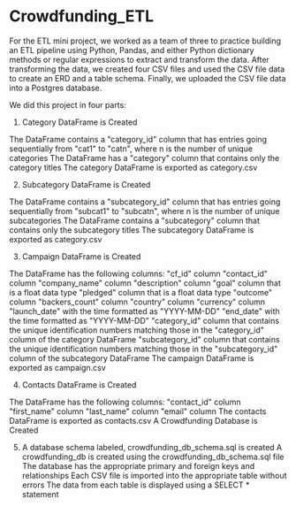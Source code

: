 # Crowdfunding_ETL

For the ETL mini project, we worked as a team of three to practice building an ETL pipeline using Python, Pandas, and either Python dictionary methods or regular expressions to extract and transform the data. After transforming the data, we created four CSV files and used the CSV file data to create an ERD and a table schema. Finally, we uploaded the CSV file data into a Postgres database.

We did this project in four parts:

1. Category DataFrame is Created

The DataFrame contains a "category_id" column that has entries going sequentially from "cat1" to "catn", where n is the number of unique categories 
The DataFrame has a "category" column that contains only the category titles 
The category DataFrame is exported as category.csv 

2. Subcategory DataFrame is Created 

The DataFrame contains a "subcategory_id" column that has entries going sequentially from "subcat1" to "subcatn", where n is the number of unique subcategories 
The DataFrame contains a "subcategory" column that contains only the subcategory titles 
The subcategory DataFrame is exported as category.csv 

3. Campaign DataFrame is Created 

The DataFrame has the following columns: 
"cf_id" column
"contact_id" column
"company_name" column
"description" column
"goal" column that is a float data type
"pledged" column that is a float data type
"outcome" column
"backers_count" column
"country" column
"currency" column
"launch_date" with the time formatted as "YYYY-MM-DD"
"end_date" with the time formatted as "YYYY-MM-DD"
"category_id" column that contains the unique identification numbers matching those in the "category_id" column of the category DataFrame
"subcategory_id" column that contains the unique identification numbers matching those in the "subcategory_id" column of the subcategory DataFrame
The campaign DataFrame is exported as campaign.csv

4. Contacts DataFrame is Created 

The DataFrame has the following columns: 
"contact_id" column
"first_name" column
"last_name" column
"email" column
The contacts DataFrame is exported as contacts.csv 
A Crowdfunding Database is Created 

5. A database schema labeled, crowdfunding_db_schema.sql is created
A crowdfunding_db is created using the crowdfunding_db_schema.sql file 
The database has the appropriate primary and foreign keys and relationships 
Each CSV file is imported into the appropriate table without errors 
The data from each table is displayed using a SELECT * statement 

